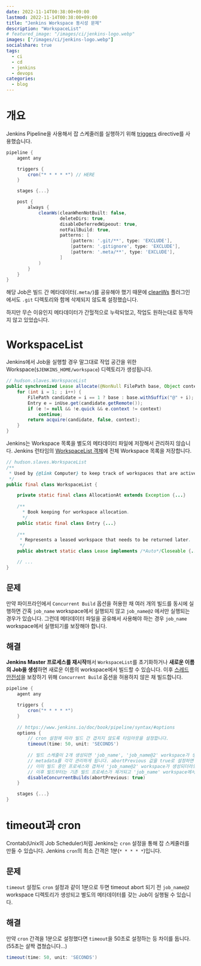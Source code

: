 ```yaml
---
date: 2022-11-14T00:38:00+09:00
lastmod: 2022-11-14T00:38:00+09:00
title: "Jenkins Workspace 동시성 문제"
description: "WorkspaceList"
# featured_image: "/images/ci/jenkins-logo.webp"
images: ["/images/ci/jenkins-logo.webp"]
socialshare: true
tags:
  - ci
  - cd
  - jenkins
  - devops
categories:
  - blog
---
```


# 개요

Jenkins Pipeline을 사용해서 잡 스케줄러를 실행하기 위해
[triggers](https://www.jenkins.io/doc/book/pipeline/syntax/#triggers) directive를 사용했습니다.

```groovy
pipeline {
    agent any

    triggers {
        cron("* * * * *") // HERE
    }

    stages {...}

    post {
        always {
            cleanWs(cleanWhenNotBuilt: false,
                    deleteDirs: true,
                    disableDeferredWipeout: true,
                    notFailBuild: true,
                    patterns: [
                        [pattern: '.git/**', type: 'EXCLUDE'],
                        [pattern: '.gitignore', type: 'EXCLUDE'],
                        [pattern: '.meta/**', type: 'EXCLUDE'],
                    ]
            )
        }
    }
}
```

해당 Job은 빌드 간 메타데이터(`.meta/`)를 공유해야 했기 때문에
[cleanWs](https://plugins.jenkins.io/ws-cleanup/) 플러그인에서도
`.git` 디렉토리와 함께 삭제되지 않도록 설정했습니다.

하지만 무슨 이유인지 메타데이터가 간헐적으로 누락되었고,
작업도 원하는대로 동작하지 않고 있었습니다.

# WorkspaceList

Jenkins에서 Job을 실행할 경우 말그대로 작업 공간을 위한
Workspace(`$JENKINS_HOME/workspace`) 디렉토리가 생성됩니다.

```java
// hudson.slaves.WorkspaceList
public synchronized Lease allocate(@NonNull FilePath base, Object context) throws InterruptedException {
    for (int i = 1; ; i++) {
        FilePath candidate = i == 1 ? base : base.withSuffix("@" + i);
        Entry e = inUse.get(candidate.getRemote());
        if (e != null && !e.quick && e.context != context)
            continue;
        return acquire(candidate, false, context);
    }
}
```

Jenkins는 Workspace 목록을 별도의 메타데이터 파일에 저장해서 관리하지 않습니다.
Jenkins 런타임의 [WorkspaceList 객체](https://github.com/jenkinsci/jenkins/blob/jenkins-2.374/core/src/main/java/hudson/slaves/WorkspaceList.java)에
전체 Workspace 목록을 저장합니다.

```java
// hudson.slaves.WorkspaceList
/**
 * Used by {@link Computer} to keep track of workspaces that are actively in use.
 */
public final class WorkspaceList {

    private static final class AllocationAt extends Exception {...}
    
    /**
      * Book keeping for workspace allocation.
      */
    public static final class Entry {...}
    
    /**
     * Represents a leased workspace that needs to be returned later.
     */
    public abstract static class Lease implements /*Auto*/Closeable {...}

    // ...
}
```

## 문제

만약 파이프라인에서 `Concurrent Build` 옵션을 허용한 채
여러 개의 빌드를 동시에 실행하면 간혹 `job_name` workspace에서 실행되지 않고
`job_name@2` 에서만 실행되는 경우가 있습니다.
그런데 메타데이터 파일을 공유해서 사용해야 하는 경우
`job_name` workspace에서 실행되기를 보장해야 합니다.

## 해결

**Jenkins Master 프로세스를 재시작**해서 `WorkspaceList`를 초기화하거나
**새로운 이름의 Job을 생성**하면 새로운 이름의 workspace에서 빌드할 수 있습니다.
이후 [스레드 안전성](https://en.wikipedia.org/wiki/Thread_safety)을 보장하기 위해
`Concurrent Build` 옵션을 허용하지 않은 채 빌드합니다.

```groovy
pipeline {
    agent any

    triggers {
        cron("* * * * *")
    }
    
    // https://www.jenkins.io/doc/book/pipeline/syntax/#options
    options {
        // cron 설정에 따라 빌드 간 겹치지 않도록 타임아웃을 설정합니다.
        timeout(time: 50, unit: 'SECONDS')
    
        // 빌드 스케줄이 2개 생성되면 'job_name', 'job_name@2' workspace가 생성되고
        // metadata를 각각 관리하게 됩니다. abortPrevious 값을 true로 설정하면
        // 이미 빌드 중인 프로세스와 겹쳐서 'job_name@2' workspace가 생성되더라도
        // 이후 빌드부터는 기존 빌드 프로세스가 제거되고 'job_name' workspace에서 실행됩니다.
        disableConcurrentBuilds(abortPrevious: true)
    }

    stages {...}
}
```

# timeout과 cron

Crontab(Unix의 Job Scheduler)처럼 Jenkins는 `cron` 설정을 통해 잡 스케줄러를 만들 수 있습니다.
Jenkins `cron`의 최소 간격은 1분(`* * * * *`)입니다.

## 문제

`timeout` 설정도 `cron` 설정과 같이 1분으로 두면 timeout abort 되기 전
`job_name@2` workspace 디렉토리가 생성되고 별도의 메타데이터를 갖는 Job이 실행될 수 있습니다.

## 해결

만약 `cron` 간격을 1분으로 설정했다면 `timeout`을 50초로 설정하는 등 차이를 둡니다. (55초는 살짝 겹쳤습니다...)

```groovy
timeout(time: 50, unit: 'SECONDS')
```
